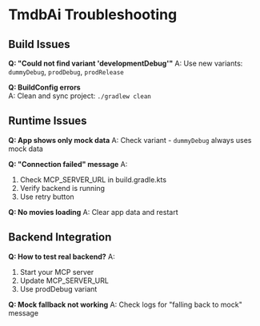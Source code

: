 # TmdbAi Troubleshooting

## Build Issues

**Q: "Could not find variant 'developmentDebug'"**
A: Use new variants: `dummyDebug`, `prodDebug`, `prodRelease`

**Q: BuildConfig errors**  
A: Clean and sync project: `./gradlew clean`

## Runtime Issues

**Q: App shows only mock data**
A: Check variant - `dummyDebug` always uses mock data

**Q: "Connection failed" message**
A: 
1. Check MCP_SERVER_URL in build.gradle.kts
2. Verify backend is running
3. Use retry button

**Q: No movies loading**
A: Clear app data and restart

## Backend Integration

**Q: How to test real backend?**
A:
1. Start your MCP server
2. Update MCP_SERVER_URL 
3. Use prodDebug variant

**Q: Mock fallback not working**
A: Check logs for "falling back to mock" message
